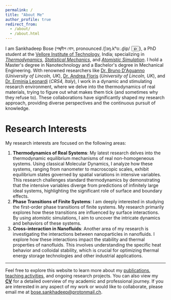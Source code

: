 ```yaml
---
permalink: /
title: "About Me"
author_profile: true
redirect_from: 
  - /about/
  - /about.html
---
```


I am Sankhadeep Bose (শঙ্খদীপ বোস, pronounced /ʃɔŋ.kʰoː.d̪ip/
<audio id="pronunciation" src="{{ site.baseurl }}/assets/audio/pronunciation.mp3"></audio>
<button onclick="document.getElementById('pronunciation').play()">
    <img src="https://upload.wikimedia.org/wikipedia/commons/2/21/Speaker_Icon.svg" alt="Play Pronunciation" style="width:10px;height:10px;border:0;">
</button>), a PhD student at the [Vellore Institute of Technology](https://vit.ac.in/), India; specializing in *[Thermodynamics](https://en.wikipedia.org/wiki/Thermodynamics)*, *[Statistical Mechanics](https://en.wikipedia.org/wiki/Statistical_mechanics)*, and *[Atomistic Simulation](http://www.sklogwiki.org/SklogWiki/index.php/Computer_simulation_techniques)*. I hold a Master's degree in Nanotechnology and a Bachelor's degree in Mechanical Engineering. With renowned researchers like [Dr. Bruno D'Aguanno](https://sites.google.com/view/brunodaguanno) (*University of Lincoln, UK*), [Dr. Andrea Floris](https://staff.lincoln.ac.uk/afloris) (*University of Lincoln, UK*), and [Dr. Erminia Leonardi](https://www.crs4.it/peopledetails/ermy/leonardi-erminia/) (*CRS4, Italy*), I work in a dynamic and stimulating research environment, where we delve into the thermodynamics of real materials, trying to figure out what makes them tick (and sometimes why they refuse to). These collaborations have significantly shaped my research approach, providing diverse perspectives and the continuous pursuit of knowledge.

Research Interests
======
My research interests are focused on the following areas:
1. **Thermodynamics of Real Systems**: My latest research delves into the thermodynamic equilibrium mechanisms of real non-homogeneous systems. Using classical Molecular Dynamics, I analyze how these systems, ranging from nanometer to macroscopic scales, exhibit equilibrium states governed by spatial variations in intensive variables. This research challenges standard thermodynamics by demonstrating that the intensive variables diverge from predictions of infinitely large ideal systems, highlighting the significant role of surface and boundary effects.
1. **Phase Transitions of Finite Systems**: I am deeply interested in studying the first-order phase transitions of finite systems. My research primarily explores how these transitions are influenced by surface interactions. By using atomistic simulations, I aim to uncover the intricate dynamics and behaviors of these systems.
1. **Cross-interaction in Nanofluids**: Another area of my research is investigating the interactions between nanoparticles in nanofluids. I explore how these interactions impact the stability and thermal properties of nanofluids. This involves understanding the specific heat behavior and colloidal stability, which is crucial for optimizing thermal energy storage technologies and other industrial applications.

------
Feel free to explore this website to learn more about my [publications](/publications/), [teaching activities](/teaching/), and ongoing research projects. You can also view my **[CV](/cv/)** for a detailed overview of my academic and professional journey. If you are interested in any aspect of my work or would like to collaborate, please email me at [bose.sankhadeep@protonmail.ch](mailto:bose.sankhadeep@protonmail.ch).
